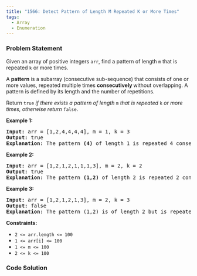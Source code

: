 ```yaml
---
title: "1566: Detect Pattern of Length M Repeated K or More Times"
tags:
  - Array
  - Enumeration
---
```

### Problem Statement

<p>Given an array of positive integers <code>arr</code>, find a pattern of length <code>m</code> that is repeated <code>k</code> or more times.</p>

<p>A <strong>pattern</strong> is a subarray (consecutive sub-sequence) that consists of one or more values, repeated multiple times <strong>consecutively </strong>without overlapping. A pattern is defined by its length and the number of repetitions.</p>

<p>Return <code>true</code> <em>if there exists a pattern of length</em> <code>m</code> <em>that is repeated</em> <code>k</code> <em>or more times, otherwise return</em> <code>false</code>.</p>


<p><strong class="example">Example 1:</strong></p>

<pre>
<strong>Input:</strong> arr = [1,2,4,4,4,4], m = 1, k = 3
<strong>Output:</strong> true
<strong>Explanation: </strong>The pattern <strong>(4)</strong> of length 1 is repeated 4 consecutive times. Notice that pattern can be repeated k or more times but not less.
</pre>

<p><strong class="example">Example 2:</strong></p>

<pre>
<strong>Input:</strong> arr = [1,2,1,2,1,1,1,3], m = 2, k = 2
<strong>Output:</strong> true
<strong>Explanation: </strong>The pattern <strong>(1,2)</strong> of length 2 is repeated 2 consecutive times. Another valid pattern <strong>(2,1) is</strong> also repeated 2 times.
</pre>

<p><strong class="example">Example 3:</strong></p>

<pre>
<strong>Input:</strong> arr = [1,2,1,2,1,3], m = 2, k = 3
<strong>Output:</strong> false
<strong>Explanation: </strong>The pattern (1,2) is of length 2 but is repeated only 2 times. There is no pattern of length 2 that is repeated 3 or more times.
</pre>


<p><strong>Constraints:</strong></p>

<ul>
	<li><code>2 &lt;= arr.length &lt;= 100</code></li>
	<li><code>1 &lt;= arr[i] &lt;= 100</code></li>
	<li><code>1 &lt;= m &lt;= 100</code></li>
	<li><code>2 &lt;= k &lt;= 100</code></li>
</ul>


### Code Solution

```python

```
